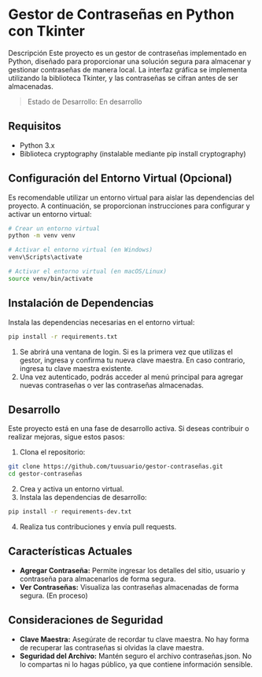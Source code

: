 # Gestor de Contraseñas en Python con Tkinter
Descripción
Este proyecto es un gestor de contraseñas implementado en Python, diseñado para proporcionar una solución segura para almacenar y gestionar contraseñas de manera local. La interfaz gráfica se implementa utilizando la biblioteca Tkinter, y las contraseñas se cifran antes de ser almacenadas.

> Estado de Desarrollo: En desarrollo

## Requisitos
- Python 3.x
- Biblioteca cryptography (instalable mediante pip install cryptography)

## Configuración del Entorno Virtual (Opcional)
Es recomendable utilizar un entorno virtual para aislar las dependencias del proyecto. A continuación, se proporcionan instrucciones para configurar y activar un entorno virtual:

```bash
# Crear un entorno virtual
python -m venv venv

# Activar el entorno virtual (en Windows)
venv\Scripts\activate

# Activar el entorno virtual (en macOS/Linux)
source venv/bin/activate
```

## Instalación de Dependencias
Instala las dependencias necesarias en el entorno virtual:

```bash
pip install -r requirements.txt
```

1. Se abrirá una ventana de login. Si es la primera vez que utilizas el gestor, ingresa y confirma tu nueva clave maestra. En caso contrario, ingresa tu clave maestra existente.
2. Una vez autenticado, podrás acceder al menú principal para agregar nuevas contraseñas o ver las contraseñas almacenadas.

## Desarrollo

Este proyecto está en una fase de desarrollo activa. Si deseas contribuir o realizar mejoras, sigue estos pasos:

  1. Clona el repositorio:
```bash
git clone https://github.com/tuusuario/gestor-contraseñas.git
cd gestor-contraseñas
```
  2. Crea y activa un entorno virtual.
  3. Instala las dependencias de desarrollo:
```bash
pip install -r requirements-dev.txt
```
  4. Realiza tus contribuciones y envía pull requests.

## Características Actuales
- **Agregar Contraseña:** Permite ingresar los detalles del sitio, usuario y contraseña para almacenarlos de forma segura.
- **Ver Contraseñas:** Visualiza las contraseñas almacenadas de forma segura. (En proceso)

## Consideraciones de Seguridad
- **Clave Maestra:** Asegúrate de recordar tu clave maestra. No hay forma de recuperar las contraseñas si olvidas la clave maestra.
- **Seguridad del Archivo:** Mantén seguro el archivo contraseñas.json. No lo compartas ni lo hagas público, ya que contiene información sensible.

